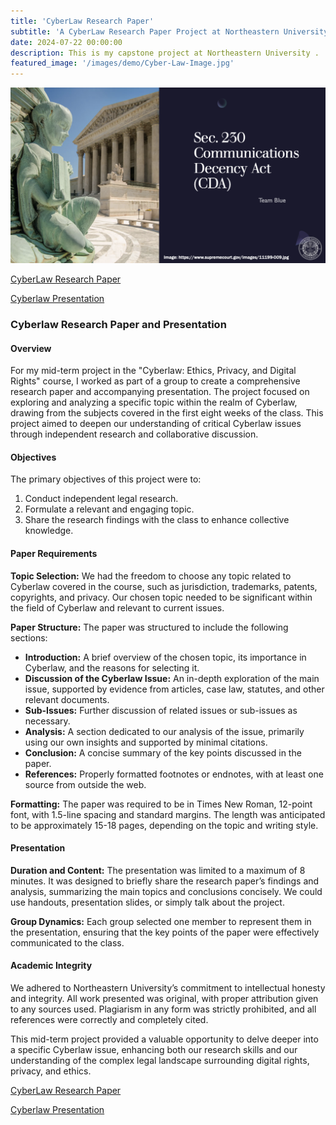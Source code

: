 ```yaml
---
title: 'CyberLaw Research Paper'
subtitle: 'A CyberLaw Research Paper Project at Northeastern University'
date: 2024-07-22 00:00:00
description: This is my capstone project at Northeastern University .
featured_image: '/images/demo/Cyber-Law-Image.jpg'
---
```


![](/images/demo/Cyberlaw-project.jpg)

[CyberLaw Research Paper](https://vkibaja.github.io/assets/Team_Blue_CY5240_Midterm_Paper.pdf) 

[Cyberlaw Presentation](https://vkibaja.github.io/assets/Cyberlaw-midterm-presentation.pptx)

### Cyberlaw Research Paper and Presentation

#### Overview
For my mid-term project in the "Cyberlaw: Ethics, Privacy, and Digital Rights" course, I worked as part of a group to create a comprehensive research paper and accompanying presentation. The project focused on exploring and analyzing a specific topic within the realm of Cyberlaw, drawing from the subjects covered in the first eight weeks of the class. This project aimed to deepen our understanding of critical Cyberlaw issues through independent research and collaborative discussion.

#### Objectives
The primary objectives of this project were to:
1. Conduct independent legal research.
2. Formulate a relevant and engaging topic.
3. Share the research findings with the class to enhance collective knowledge.

#### Paper Requirements
**Topic Selection:**
We had the freedom to choose any topic related to Cyberlaw covered in the course, such as jurisdiction, trademarks, patents, copyrights, and privacy. Our chosen topic needed to be significant within the field of Cyberlaw and relevant to current issues.

**Paper Structure:**
The paper was structured to include the following sections:
- **Introduction:** A brief overview of the chosen topic, its importance in Cyberlaw, and the reasons for selecting it.
- **Discussion of the Cyberlaw Issue:** An in-depth exploration of the main issue, supported by evidence from articles, case law, statutes, and other relevant documents.
- **Sub-Issues:** Further discussion of related issues or sub-issues as necessary.
- **Analysis:** A section dedicated to our analysis of the issue, primarily using our own insights and supported by minimal citations.
- **Conclusion:** A concise summary of the key points discussed in the paper.
- **References:** Properly formatted footnotes or endnotes, with at least one source from outside the web.

**Formatting:**
The paper was required to be in Times New Roman, 12-point font, with 1.5-line spacing and standard margins. The length was anticipated to be approximately 15-18 pages, depending on the topic and writing style.

#### Presentation
**Duration and Content:**
The presentation was limited to a maximum of 8 minutes. It was designed to briefly share the research paper’s findings and analysis, summarizing the main topics and conclusions concisely. We could use handouts, presentation slides, or simply talk about the project.

**Group Dynamics:**
Each group selected one member to represent them in the presentation, ensuring that the key points of the paper were effectively communicated to the class.

#### Academic Integrity
We adhered to Northeastern University’s commitment to intellectual honesty and integrity. All work presented was original, with proper attribution given to any sources used. Plagiarism in any form was strictly prohibited, and all references were correctly and completely cited.

This mid-term project provided a valuable opportunity to delve deeper into a specific Cyberlaw issue, enhancing both our research skills and our understanding of the complex legal landscape surrounding digital rights, privacy, and ethics.

[CyberLaw Research Paper](https://vkibaja.github.io/assets/Team_Blue_CY5240_Midterm_Paper.pdf) 

[Cyberlaw Presentation](https://vkibaja.github.io/assets/Cyberlaw-midterm-presentation.pptx)
